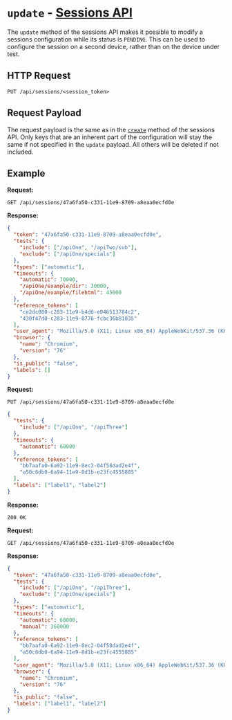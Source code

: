 # `update` - [Sessions API](../README.md#sessions-api)

The `update` method of the sessions API makes it possible to modify a sessions configuration while its status is `PENDING`. This can be used to configure the session on a second device, rather than on the device under test.

## HTTP Request

`PUT /api/sessions/<session_token>`

## Request Payload

The request payload is the same as in the [`create`](./sessions-api/create.md) method of the sessions API. Only keys that are an inherent part of the configuration will stay the same if not specified in the `update` payload. All others will be deleted if not included.

## Example

**Request:**

`GET /api/sessions/47a6fa50-c331-11e9-8709-a8eaa0ecfd0e`

**Response:**

```json
{
  "token": "47a6fa50-c331-11e9-8709-a8eaa0ecfd0e",
  "tests": {
    "include": ["/apiOne", "/apiTwo/sub"],
    "exclude": ["/apiOne/specials"]
  },
  "types": ["automatic"],
  "timeouts": {
    "automatic": 70000,
    "/apiOne/example/dir": 30000,
    "/apiOne/example/filehtml": 45000
  },
  "reference_tokens": [
    "ce2dc080-c283-11e9-b4d6-e046513784c2",
    "430f47d0-c283-11e9-8776-fcbc36b81035"
  ],
  "user_agent": "Mozilla/5.0 (X11; Linux x86_64) AppleWebKit/537.36 (KHTML, like Gecko) Ubuntu Chromium/76.0.3809.100 Chrome/76.0.3809.100 Safari/537.36",
  "browser": {
    "name": "Chromium",
    "version": "76"
  },
  "is_public": "false",
  "labels": []
}
```

**Request:**

`PUT /api/sessions/47a6fa50-c331-11e9-8709-a8eaa0ecfd0e`

```json
{
  "tests": {
    "include": ["/apiOne", "/apiThree"]
  },
  "timeouts": {
    "automatic": 60000
  },
  "reference_tokens": [
    "bb7aafa0-6a92-11e9-8ec2-04f58dad2e4f",
    "a50c6db0-6a94-11e9-8d1b-e23fc4555885"
  ],
  "labels": ["label1", "label2"]
}
```

**Response:**

`200 OK`

**Request:**

`GET /api/sessions/47a6fa50-c331-11e9-8709-a8eaa0ecfd0e`

**Response:**

```json
{
  "token": "47a6fa50-c331-11e9-8709-a8eaa0ecfd0e",
  "tests": {
    "include": ["/apiOne", "/apiThree"],
    "exclude": ["/apiOne/specials"]
  },
  "types": ["automatic"],
  "timeouts": {
    "automatic": 60000,
    "manual": 360000
  },
  "reference_tokens": [
    "bb7aafa0-6a92-11e9-8ec2-04f58dad2e4f",
    "a50c6db0-6a94-11e9-8d1b-e23fc4555885"
  ],
  "user_agent": "Mozilla/5.0 (X11; Linux x86_64) AppleWebKit/537.36 (KHTML, like Gecko) Ubuntu Chromium/76.0.3809.100 Chrome/76.0.3809.100 Safari/537.36",
  "browser": {
    "name": "Chromium",
    "version": "76"
  },
  "is_public": "false",
  "labels": ["label1", "label2"]
}
```
